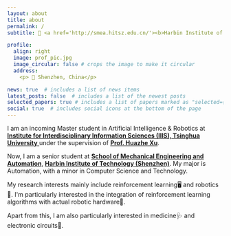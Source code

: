 ```yaml
---
layout: about
title: about
permalink: /
subtitle: 🔗 <a href='http://smea.hitsz.edu.cn/'><b>Harbin Institute of Technology, Shenzhen</b></a>

profile:
  align: right
  image: prof_pic.jpg
  image_circular: false # crops the image to make it circular
  address: 
    <p> 📍 Shenzhen, China</p>

news: true  # includes a list of news items
latest_posts: false  # includes a list of the newest posts
selected_papers: true # includes a list of papers marked as "selected={true}"
social: true  # includes social icons at the bottom of the page
---
```


I am an incoming Master student in Artificial Intelligence & Robotics at [<b>Institute for Interdisciplinary Information Sciences (IIIS), Tsinghua University</b> ](https://iiis.tsinghua.edu.cn/)under the supervision of [<b>Prof. Huazhe Xu</b>](http://hxu.rocks/). 

Now, I am a senior student at [<b>School of Mechanical Engineering and Automation</b>](http://smea.hitsz.edu.cn/), [<b>Harbin Institute of Technology (Shenzhen)</b>](https://www.hitsz.edu.cn/index.html). My major is Automation, with a minor in Computer Science and Technology.

My research interests mainly include reinforcement learning🖥️ and robotics🤖. I'm particularly interested in the integration of reinforcement learning algorithms with actual robotic hardware🦾. 

Apart from this, I am also particularly interested in medicine🩺 and electronic circuits🔌.


<!-- Write your biography here. Tell the world about yourself. Link to your favorite [subreddit](http://reddit.com). You can put a picture in, too. The code is already in, just name your picture `prof_pic.jpg` and put it in the `img/` folder.

Put your address / P.O. box / other info right below your picture. You can also disable any of these elements by editing `profile` property of the YAML header of your `_pages/about.md`. Edit `_bibliography/papers.bib` and Jekyll will render your [publications page](/al-folio/publications/) automatically.

Link to your social media connections, too. This theme is set up to use [Font Awesome icons](http://fortawesome.github.io/Font-Awesome/) and [Academicons](https://jpswalsh.github.io/academicons/), like the ones below. Add your Facebook, Twitter, LinkedIn, Google Scholar, or just disable all of them. -->
